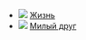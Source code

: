 * ![](/books/prose_classic/Ги%20де%20Мопассан/Жизнь.jpg) [Жизнь](/books/prose_classic/Ги%20де%20Мопассан/Жизнь)
* ![](/books/prose_classic/Ги%20де%20Мопассан/Милый%20друг.jpg) [Милый друг](/books/prose_classic/Ги%20де%20Мопассан/Милый%20друг)
